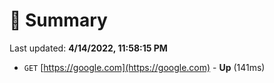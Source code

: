 # 📖 Summary
Last updated: **4/14/2022, 11:58:15 PM**

- `GET` [https://google.com](https://google.com) - **Up** (141ms)
